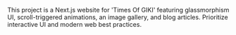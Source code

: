 <!-- Use this file to provide workspace-specific custom instructions to Copilot. For more details, visit https://code.visualstudio.com/docs/copilot/copilot-customization#_use-a-githubcopilotinstructionsmd-file -->

This project is a Next.js website for 'Times Of GIKI' featuring glassmorphism UI, scroll-triggered animations, an image gallery, and blog articles. Prioritize interactive UI and modern web best practices.
